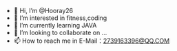 - 👋 Hi, I’m @Hooray26
- 👀 I’m interested in fitness,coding
- 🌱 I’m currently learning JAVA
- 💞️ I’m looking to collaborate on ...
- 📫 How to reach me in E-Mail：2739163396@QQ.COM

<!---
Hooray26/Hooray26 is a ✨ special ✨ repository because its `README.md` (this file) appears on your GitHub profile.
You can click the Preview link to take a look at your changes.
--->
